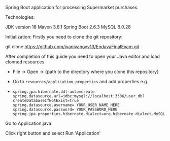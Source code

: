Spring Boot application for processing Supermarket purchases.

Technologies:

JDK version 18
Maven 3.8.1
Spring Boot 2.6.3
MySQL 8.0.28

Initialization: Firstly you need to clone the git repository:

git clone https://github.com/ivanivanovv13/EndavaFinalExam.git

After completion of this guide you need to open your Java editor and load clonned resources

- File -> Open -> {path to the directory where you clone this repository}

- Go to `resources/application.properties` and add properties e.g. 

- ```
  spring.jpa.hibernate.ddl-auto=create
  spring.datasource.url=jdbc:mysql://localhost:3306/user_db?createDatabaseIfNotExist=true
  spring.datasource.username= YOUR_USER_NAME_HERE
  spring.datasource.password= YOUR_PASSWORD_HERE
  spring.jpa.properties.hibernate.dialect=org.hibernate.dialect.MySQL55Dialect
Go to Application.java

Click right button and select Run 'Application'


